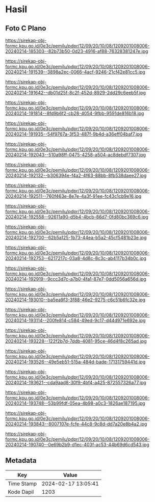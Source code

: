 # Hasil

## Foto C Plano

https://sirekap-obj-formc.kpu.go.id/0e3c/pemilu/pdpr/12/09/20/10/08/1209201008006-20240214-185303--82b73b50-0d23-4916-af88-76328381247e.jpg

https://sirekap-obj-formc.kpu.go.id/0e3c/pemilu/pdpr/12/09/20/10/08/1209201008006-20240214-191539--3898a2ec-0066-4acf-9246-21cf42e81cc5.jpg

https://sirekap-obj-formc.kpu.go.id/0e3c/pemilu/pdpr/12/09/20/10/08/1209201008006-20240214-191642--db01d25f-8c2f-452d-8929-2dd29c6eeb5f.jpg

https://sirekap-obj-formc.kpu.go.id/0e3c/pemilu/pdpr/12/09/20/10/08/1209201008006-20240214-191814--8fd9b6f2-cb28-4054-9fbb-9591de816b18.jpg

https://sirekap-obj-formc.kpu.go.id/0e3c/pemilu/pdpr/12/09/20/10/08/1209201008006-20240214-191935--54f9767a-3f53-487f-9b4d-a36eff04baf7.jpg

https://sirekap-obj-formc.kpu.go.id/0e3c/pemilu/pdpr/12/09/20/10/08/1209201008006-20240214-192043--510a98ff-0475-4258-a504-ac8debdf7307.jpg

https://sirekap-obj-formc.kpu.go.id/0e3c/pemilu/pdpr/12/09/20/10/08/1209201008006-20240214-192132--b306394e-f4a2-4f63-88bb-8fb538daee27.jpg

https://sirekap-obj-formc.kpu.go.id/0e3c/pemilu/pdpr/12/09/20/10/08/1209201008006-20240214-192511--760f463e-8e7e-4a3f-91ee-fc43c1cb9e16.jpg

https://sirekap-obj-formc.kpu.go.id/0e3c/pemilu/pdpr/12/09/20/10/08/1209201008006-20240214-192558--92611a90-d5b4-4bcb-86d7-0fd80bc369c6.jpg

https://sirekap-obj-formc.kpu.go.id/0e3c/pemilu/pdpr/12/09/20/10/08/1209201008006-20240214-192700--62b5a125-1b73-44ea-b5a2-45cf5481b23e.jpg

https://sirekap-obj-formc.kpu.go.id/0e3c/pemilu/pdpr/12/09/20/10/08/1209201008006-20240214-192753--6217217c-03a8-4d8c-8c3c-ab4117b34b0c.jpg

https://sirekap-obj-formc.kpu.go.id/0e3c/pemilu/pdpr/12/09/20/10/08/1209201008006-20240214-192919--9ccc3d7c-a7b0-4fa1-87e7-0dd5056a656d.jpg

https://sirekap-obj-formc.kpu.go.id/0e3c/pemilu/pdpr/12/09/20/10/08/1209201008006-20240214-193010--ba5ea9f3-3f88-46e2-9275-c6c51b6fc32e.jpg

https://sirekap-obj-formc.kpu.go.id/0e3c/pemilu/pdpr/12/09/20/10/08/1209201008006-20240214-193114--200fe814-c584-49ed-9c17-d44d971e692e.jpg

https://sirekap-obj-formc.kpu.go.id/0e3c/pemilu/pdpr/12/09/20/10/08/1209201008006-20240214-193228--122f2b7d-7ddb-4081-95ce-46d4f8c265ad.jpg

https://sirekap-obj-formc.kpu.go.id/0e3c/pemilu/pdpr/12/09/20/10/08/1209201008006-20240214-193526--49e5eb51-515a-484d-bade-17131759441d.jpg

https://sirekap-obj-formc.kpu.go.id/0e3c/pemilu/pdpr/12/09/20/10/08/1209201008006-20240214-193621--cda9aad8-30f9-4bf4-a425-872557326a77.jpg

https://sirekap-obj-formc.kpu.go.id/0e3c/pemilu/pdpr/12/09/20/10/08/1209201008006-20240214-193748--53b99fdf-05ea-4b98-a0c3-1826ae187195.jpg

https://sirekap-obj-formc.kpu.go.id/0e3c/pemilu/pdpr/12/09/20/10/08/1209201008006-20240214-193843--8007107e-fcfe-44c8-9c8d-dd7a20e8b4a2.jpg

https://sirekap-obj-formc.kpu.go.id/0e3c/pemilu/pdpr/12/09/20/10/08/1209201008006-20240214-190740--0e69b2b9-d1ec-403f-ac53-44b69d6cd543.jpg


## Metadata

| Key        | Value               |
| ---------- | ------------------- |
| Time Stamp | 2024-02-17 13:05:41 |
| Kode Dapil | 1203                |



